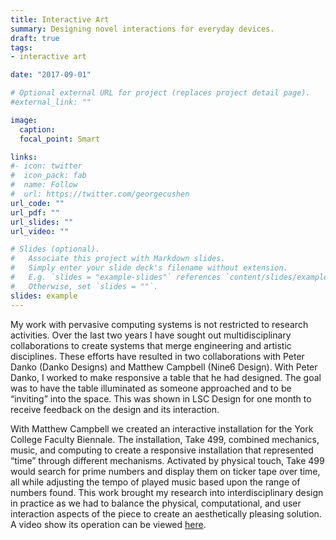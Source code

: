 ```yaml
---
title: Interactive Art
summary: Designing novel interactions for everyday devices.
draft: true
tags:
- interactive art

date: "2017-09-01"

# Optional external URL for project (replaces project detail page).
#external_link: ""

image:
  caption:
  focal_point: Smart

links:
#- icon: twitter
#  icon_pack: fab
#  name: Follow
#  url: https://twitter.com/georgecushen
url_code: ""
url_pdf: ""
url_slides: ""
url_video: ""

# Slides (optional).
#   Associate this project with Markdown slides.
#   Simply enter your slide deck's filename without extension.
#   E.g. `slides = "example-slides"` references `content/slides/example-slides.md`.
#   Otherwise, set `slides = ""`.
slides: example
---
```


My work with pervasive computing systems is not restricted to research activities. Over the last two years I have sought out multidisciplinary collaborations to create systems that merge engineering and artistic disciplines. These efforts have resulted in two collaborations with Peter Danko (Danko Designs) and Matthew Campbell (Nine6 Design). With Peter Danko, I worked to make responsive a table that he had designed. The goal was to have the table illuminated as someone approached and to be “inviting” into the space. This was shown in LSC Design for one month to receive feedback on the design and its interaction.

With Matthew Campbell we created an interactive installation for the York College Faculty Biennale. The installation, Take 499, combined mechanics, music, and computing to create a responsive installation that represented “time” through different mechanisms. Activated by physical touch, Take 499 would search for prime numbers and display them on ticker tape over time, all while adjusting the tempo of played music based upon the range of numbers found. This work brought my research into interdisciplinary design in practice as we had to balance the physical, computational, and user interaction aspects of the piece to create an aesthetically pleasing solution. A video show its operation can be viewed [here](https://www.dropbox.com/s/aw978zr1ly47dtd/Take499.mpg?dl=0).